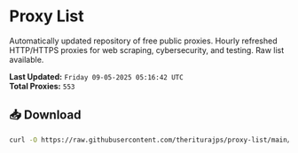 # Proxy List

Automatically updated repository of free public proxies. Hourly refreshed HTTP/HTTPS proxies for web scraping, cybersecurity, and testing. Raw list available.

**Last Updated:** `Friday 09-05-2025 05:16:42 UTC`  
**Total Proxies:** `553`

## 📥 Download
```bash
curl -O https://raw.githubusercontent.com/theriturajps/proxy-list/main/proxies.txt
